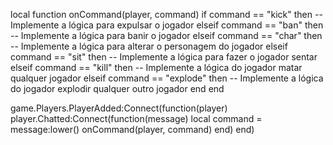 local function onCommand(player, command)
    if command == "kick" then
        -- Implemente a lógica para expulsar o jogador
    elseif command == "ban" then
        -- Implemente a lógica para banir o jogador
    elseif command == "char" then
        -- Implemente a lógica para alterar o personagem do jogador
    elseif command == "sit" then
        -- Implemente a lógica para fazer o jogador sentar
    elseif command == "kill" then
        -- Implemente a lógica do jogador matar qualquer jogador
    elseif command == "explode" then
        -- Implemente a lógica do jogador explodir qualquer outro jogador
     end
end

game.Players.PlayerAdded:Connect(function(player)
    player.Chatted:Connect(function(message)
        local command = message:lower()
        onCommand(player, command)
    end)
end)

